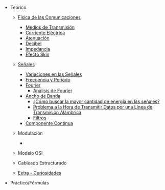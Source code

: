 - Teórico
    - [Física de las Comunicaciones](fisica_de_las_comunicaciones/introduccion.md)
		- [Medios de Transmisión](fisica_de_las_comunicaciones/medio_fisico_transmision.md)
        - [Corriente Eléctrica](fisica_de_las_comunicaciones/corriente_electrica.md)
        - [Atenuación](fisica_de_las_comunicaciones/atenuacion.md)
        - [Decibel](fisica_de_las_comunicaciones/decibel.md)
        - [Impedancia](fisica_de_las_comunicaciones/impedancia.md)
        - [Efecto Skin](fisica_de_las_comunicaciones/efecto_skin.md)

    - [Señales](seniales/seniales.md)
        - [Variaciones en las Señales](seniales/variaciones_seniales.md)
        - [Frecuencia y Periodo](seniales/frecuencia_periodo.md)
        - [Fourier](seniales/fourier/introduccion.md)
            - [Analisis de Fourier](seniales/fourier/analisis_fourier.md)
        - [Ancho de Banda](seniales/ancho_banda/ancho_banda.md)
          - [¿Cómo buscar la mayor cantidad de energía en las señales?](seniales/ancho_banda/mayor_energia.md)
          - [Problema a la Hora de Transmitir Datos por una Línea de Transmisión Alámbrica](seniales/ancho_banda/problemas_al_transmitir_analambrico.md)
          - [Filtros](seniales/ancho_banda/filtros.md)
        - [Componente Continua](seniales/componente_continua.md)

    - Modulación

        - 

    - Modelo OSI

    - Cableado Estructurado

    - [Extra - Curiosidades](extra_curiosidades/extra_curiosidades.md)
- Práctico/Fórmulas